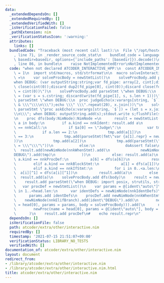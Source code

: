 ```yaml
---
data:
  _extendedDependsOn: []
  _extendedRequiredBy: []
  _extendedVerifiedWith: []
  _isVerificationFailed: false
  _pathExtension: nim
  _verificationStatusIcon: ':warning:'
  attributes:
    links: []
  bundledCode: "Traceback (most recent call last):\n  File \"/opt/hostedtoolcache/Python/3.10.1/x64/lib/python3.10/site-packages/onlinejudge_verify/documentation/build.py\"\
    , line 71, in _render_source_code_stat\n    bundled_code = language.bundle(stat.path,\
    \ basedir=basedir, options={'include_paths': [basedir]}).decode()\n  File \"/opt/hostedtoolcache/Python/3.10.1/x64/lib/python3.10/site-packages/onlinejudge_verify/languages/nim.py\"\
    , line 86, in bundle\n    raise NotImplementedError\nNotImplementedError\n"
  code: "when not declared ATCODER_INTERACTIVE_HPP:\n  const ATCODER_INTERACTIVE_HPP*\
    \ = 1\n  import std/macros, std/strformat\n\n  macro solveInteractive*(head, body:untyped)\
    \ =\n    var solveProcBody = newStmtList()\n    solveProcBody.add parseStmt(\"\
    when DEBUG: (var outputString:string;var fd_pipe: array[2, cint];discard pipe(fd_pipe);discard\
    \ close(cint(0));discard dup2(fd_pipe[0], cint(0));discard close(fd_pipe[0]);fd_pipe[0]\
    \ = cint(0))\")\n    solveProcBody.add parseStmt \"when DEBUG:\\n  proc addStdin(s:string)\
    \ = (var s = s.cstring; discard(write(fd_pipe[1], s, s.len + 1)))\"\n    solveProcBody.add\
    \ parseStmt \"when DEBUG:\\n  proc judgeEcho(x:varargs[string, `$`]) = (addStdin(x.join()\
    \ & \\\"\\\\n\\\");echo \\\" \\\".repeat(20), x.join())\"\n    solveProcBody.add\
    \ parseStmt \"proc askEcho(x:varargs[string, `$`]) = (let s = x.join() & \\\"\\\
    \\n\\\"; when DEBUG: outputString.add(s);stdout.write s;flushFile(stdout);)\"\n\
    \n    proc dfs(body:NimNode):NimNode =\n      result = newStmtList()\n      for\
    \ a in body:\n        if a.kind == nnkIdent: result.add a\n        elif a.kind\
    \ == nnkCall:\n          if $a[0] == \"Judge\":\n            var tmp = newStmtList()\n\
    \            if a.len == 2:\n              tmp.add(a[1])\n            elif a.len\
    \ == 3:\n              tmp.add(parseStmt(fmt\"var {a[1].repr} = newStringStream(outputString)\"\
    ))\n              tmp.add(a[2])\n              tmp.add(parseStmt(\"outputString\
    \ = \\\"\\\"\"))\n            else:\n              doAssert false\n          \
    \  result.add(newNimNode(nnkWhenStmt).add(\n              newNimNode(nnkElifBranch).add(ident\"\
    DEBUG\").add(tmp)\n            ))\n          else: result.add(a)\n        elif\
    \ a.kind == nnkProcDef:\n          a[6] = dfs(a[6])\n          result.add(a)\n\
    \        elif a.kind == nnkBlockStmt:\n          a[1] = dfs(a[1])\n          result.add(a)\n\
    \        elif a.kind == nnkIfStmt:\n          for i in 0..<a.len:\n          \
    \  a[i][^1] = dfs(a[i][^1])\n          result.add(a)\n        else:\n        \
    \  result.add(a)\n    solveProcBody.add dfs(body)\n    result = newStmtList()\n\
    \    result.add parseStmt(\"when DEBUG: import posix, strutils, streams\")\n \
    \   var procDef = newStmtList()\n    var params = @[ident\"auto\"]\n    for i\
    \ in 1..<head.len:\n      var identDefs = newNimNode(nnkIdentDefs)\n      identDefs.add(head[i][0]).add(head[i][1]).add(newEmptyNode())\n\
    \      params.add identDefs\n    procDef.add newNimNode(nnkWhenStmt).add(\n  \
    \    newNimNode(nnkElifBranch).add(ident\"DEBUG\").add(\n        newProc(name\
    \ = head[0], params = params, body = solveProcBody))).add(\n      newNimNode(nnkElse).add(\n\
    \        newProc(name = head[0], params = @[ident\"auto\"], body = solveProcBody))\n\
    \      )\n    result.add procDef\n#    echo result.repr\n"
  dependsOn: []
  isVerificationFile: false
  path: atcoder/extra/other/interactive.nim
  requiredBy: []
  timestamp: '2021-07-15 21:51:07+09:00'
  verificationStatus: LIBRARY_NO_TESTS
  verifiedWith: []
documentation_of: atcoder/extra/other/interactive.nim
layout: document
redirect_from:
- /library/atcoder/extra/other/interactive.nim
- /library/atcoder/extra/other/interactive.nim.html
title: atcoder/extra/other/interactive.nim
---
```

